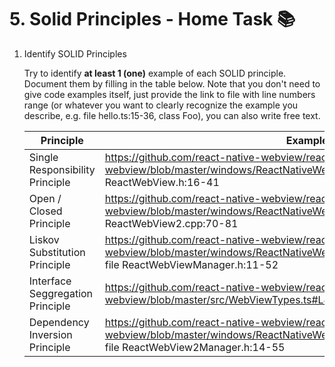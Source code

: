 # 5. Solid Principles - Home Task 📚

1. Identify SOLID Principles

   Try to identify **at least 1 (one)** example of each SOLID principle. Document them by filling in the table below. Note that you don't need to give code examples itself, just provide the link to file with line numbers range (or whatever you want to clearly recognize the example you describe, e.g. file hello.ts:15-36, class Foo), you can also write free text.

   | Principle                        | Examples |
   | -------------------------------- | -------- |
   | Single Responsibility Principle  | https://github.com/react-native-webview/react-native-webview/blob/master/windows/ReactNativeWebView/ReactWebView.h#L16 , file ReactWebView.h:16-41 |
   | Open / Closed Principle          | https://github.com/react-native-webview/react-native-webview/blob/master/windows/ReactNativeWebView/ReactWebView2.cpp#L70 , file ReactWebView2.cpp:70-81 |
   | Liskov Substitution Principle    | https://github.com/react-native-webview/react-native-webview/blob/master/windows/ReactNativeWebView/ReactWebViewManager.h#L11 , file ReactWebViewManager.h:11-52 |
   | Interface Seggregation Principle | https://github.com/react-native-webview/react-native-webview/blob/master/src/WebViewTypes.ts#L42 , file WebViewTypes.ts:42-54 |
   | Dependency Inversion Principle   | https://github.com/react-native-webview/react-native-webview/blob/master/windows/ReactNativeWebView/ReactWebView2Manager.h#L14, file ReactWebView2Manager.h:14-55 |
